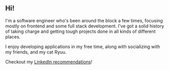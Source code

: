 ## Hi!

I'm a software engineer who's been around the block a few times, focusing mostly on frontend and some full stack development. I've got a solid history of taking charge and getting tough projects done in all kinds of different places.

I enjoy developing applications in my free time, along with socializing with my friends, and my cat Ryuu.

Checkout my [LinkedIn recommendations](https://www.linkedin.com/in/mia-fallon/details/recommendations/)!
